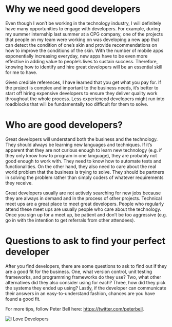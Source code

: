 Why we need good developers
===========================
Even though I won’t be working in the technology industry, I will definitely have many opportunities to engage with developers. For example, during my summer internship last summer at a CPG company, one of the projects that people on my team were working on was developing a new app that can detect the condition of one’s skin and provide recommendations on how to improve the conditions of the skin. With the number of mobile apps exponentially increasing everyday, new apps have to be even more effective in adding value to people’s lives to sustain success. Therefore, knowing how to identify and hire great developers will be an essential skill for me to have. 

Given credible references, I have learned that you get what you pay for. If the project is complex and important to the business needs, it’s better to start off hiring expensive developers to ensure they deliver quality work throughout the whole process. Less experienced developers might run into roadblocks that will be fundamentally too difficult for them to solve. 

Who are good developers?
========================
Great developers will understand both the business and the technology. They should always be learning new languages and techniques. If it’s apparent that they are not curious enough to learn new technology (e.g. if they only know how to program in one language), they are probably not good enough to work with. They need to know how to automate tests and functionalities. On the other hand, they also need to care about the real world problem that the business is trying to solve. They should be partners in solving the problem rather than simply coders of whatever requirements they receive.

Great developers usually are not actively searching for new jobs because they are always in demand and in the process of other projects. Technical meet ups are a great place to meet great developers. People who regularly attend these meet ups are usually people who care about the technology. Once you sign up for a meet up, be patient and don’t be too aggressive (e.g. go in with the intention to get referrals from other attendees).

Questions to ask to find your perfect developer
===============================================
After you find developers, there are some questions to ask to find out if they are a good fit for the business. One, what version control, unit testing frameworks, and programming frameworks do they use? Two, what other alternatives did they also consider using for each? Three, how did they pick the systems they ended up using? Lastly, if the developer can communicate their answers in an easy-to-understand fashion, chances are you have found a good fit.

For more tips, follow Peter Bell here: https://twitter.com/peterbell.

![I Love Developers](http://www.blackberrycool.com/wp-content/uploads/2012/09/love-developers-mug.jpg)
